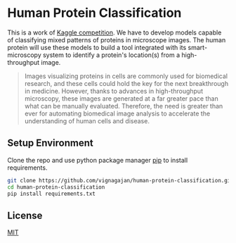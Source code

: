 # Human Protein Classification


This is a work of [Kaggle competition](https://www.kaggle.com/c/jovian-pytorch-z2g). We have to develop models capable of classifying mixed patterns of proteins in microscope images. The human protein will use these models to build a tool integrated with its smart-microscopy system to identify a protein's location(s) from a high-throughput image.

> Images visualizing proteins in cells are commonly used for biomedical research, and these cells could hold the key for the next breakthrough in medicine. However, thanks to advances in high-throughput microscopy, these images are generated at a far greater pace than what can be manually evaluated. Therefore, the need is greater than ever for automating biomedical image analysis to accelerate the understanding of human cells and disease.


## Setup Environment

Clone the repo and use python package manager [pip](https://pip.pypa.io/en/stable/) to install requirements.

```bash
git clone https://github.com/vignagajan/human-protein-classification.git
cd human-protein-classification
pip install requirements.txt
```


## License
[MIT](https://choosealicense.com/licenses/mit/)